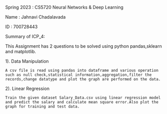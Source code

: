 Spring 2023 : CS5720 Neural Networks & Deep Learning

Name : Jahnavi Chadalavada

ID : 700728443

Summary of ICP_4:

This Assignment has 2 questions to be solved using python pandas,sklearn and matplotlib.

1). Data Manipulation

    A csv file is read using pandas into dataframe and various operation such as null check,statistical information,aggregation,filter the records,change datatype and plot the graph are performed on the data.
    
2). Linear Regression

    Train the given dataset Salary_Data.csv using linear regression model and predict the salary and calculate mean square error.Also plot the graph for training and test data.
